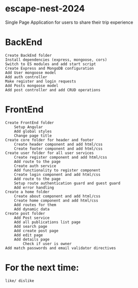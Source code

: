 # escape-nest-2024
 Single Page Application for users to share their trip experience

# BackEnd
    Create BackEnd folder
    Install dependencies (express, mongoose, cors)
    Switch to ES modules and add start script
    Create Express and MongoDB configuration
    Add User mongoose model
    Add auth controller
    Make register and login requests
    Add Posts mongoose model
    Add post controller and add CRUD operations

# FrontEnd
    Create FrontEnd folder 
        Setup Angular
        Add global styles
        Change page title
    Create core folder for header and footer
        Create header component and add html/css
        Create footer component and add html/css
    Create user folder for all user services
        Create register component and add html/css
        Add route to the page
        Create auth service
        Add functionality to register component
        Create login component and add html/css
        Add route to the page
        Setup route authentication guard and guest guard
        Add error handling
    Create a home folder
        Create about component and add html/css
        Create home component and add html/css
        Add routes for them
        Add dynamic data
    Create post folder
        Add Post service
        Add all publications list page
        Add search page
        Add create post page
        Add edit page
        Add details page
            Check if user is owner
    Add match passwords and email validator directives

# For the next time:
    like/ dislike
